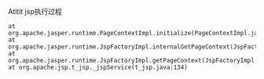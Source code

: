 Atitit jsp执行过程


	at org.apache.jasper.runtime.PageContextImpl.initialize(PageContextImpl.java:127)
	at org.apache.jasper.runtime.JspFactoryImpl.internalGetPageContext(JspFactoryImpl.java:109)
	at org.apache.jasper.runtime.JspFactoryImpl.getPageContext(JspFactoryImpl.java:60)
	at org.apache.jsp.t_jsp._jspService(t_jsp.java:134)
